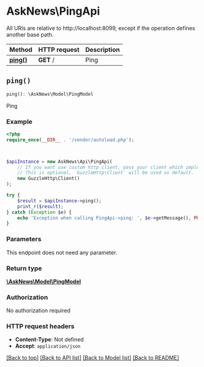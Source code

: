 # AskNews\PingApi

All URIs are relative to http://localhost:8099, except if the operation defines another base path.

| Method | HTTP request | Description |
| ------------- | ------------- | ------------- |
| [**ping()**](PingApi.md#ping) | **GET** / | Ping |


## `ping()`

```php
ping(): \AskNews\Model\PingModel
```

Ping

### Example

```php
<?php
require_once(__DIR__ . '/vendor/autoload.php');



$apiInstance = new AskNews\Api\PingApi(
    // If you want use custom http client, pass your client which implements `GuzzleHttp\ClientInterface`.
    // This is optional, `GuzzleHttp\Client` will be used as default.
    new GuzzleHttp\Client()
);

try {
    $result = $apiInstance->ping();
    print_r($result);
} catch (Exception $e) {
    echo 'Exception when calling PingApi->ping: ', $e->getMessage(), PHP_EOL;
}
```

### Parameters

This endpoint does not need any parameter.

### Return type

[**\AskNews\Model\PingModel**](../Model/PingModel.md)

### Authorization

No authorization required

### HTTP request headers

- **Content-Type**: Not defined
- **Accept**: `application/json`

[[Back to top]](#) [[Back to API list]](../../README.md#endpoints)
[[Back to Model list]](../../README.md#models)
[[Back to README]](../../README.md)
